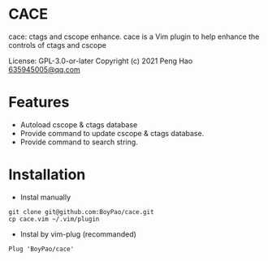 # CACE
cace: ctags and cscope enhance.
cace is a Vim plugin to help enhance the controls of ctags and cscope

License: GPL-3.0-or-later
Copyright (c) 2021 Peng Hao <635945005@qq.com>

# Features
- Autoload cscope & ctags database
- Provide command to update cscope & ctags database.
- Provide command to search string.

# Installation
- Instal manually
```
git clone git@github.com:BoyPao/cace.git
cp cace.vim ~/.vim/plugin
```
- Instal by vim-plug (recommanded)
```
Plug 'BoyPao/cace'
```
